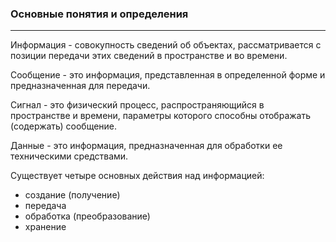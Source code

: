 ### Основные понятия и определения
---
Информация - совокупность сведений об объектах, рассматривается с позиции передачи этих сведений в пространстве и во времени.

Сообщение - это информация, представленная в определенной форме и предназначенная для передачи.

Сигнал - это физический процесс, распространяющийся в пространстве и времени, параметры которого способны отображать (содержать) сообщение.

Данные - это информация, предназначенная для обработки ее техническими средствами.

Существует четыре основных действия над информацией:
- создание (получение)
- передача
- обработка (преобразование)
- хранение